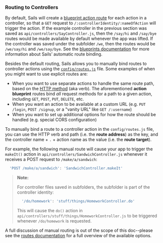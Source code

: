 ### Routing to Controllers

By default, Sails will create a [blueprint action route](http://sailsjs.org/#!/documentation/reference/blueprint-api) for each action in a controller, so that a `GET` request to `/:controllerIdentity/:nameOfAction` will trigger the action.  If the example controller in the previous section was saved as `api/controllers/SayController.js`, then the `/say/hi` and `/say/bye` routes would be made available by default whenever the app was lifted.  If the controller was saved under the subfolder `/we`, then the routes would be `/we/say/hi` and `/we/say/bye`.  See the [blueprints documentation](http://sailsjs.org/#!/documentation/reference/blueprint-api) for more information about Sails&rsquo; automatic route binding.

Besides the default routing, Sails allows you to manually bind routes to controller actions using the [`config/routes.js`](http://sailsjs.org/#!/documentation/concepts/Routess) file.  Some examples of when you might want to use explicit routes are:

+ When you want to use separate actions to handle the same route path, based on the [HTTP method](http://www.w3.org/Protocols/rfc2616/rfc2616-sec9.html) (aka verb).  The aforementioned **action blueprint** routes bind *all* request methods for a path to a given action, including `GET`, `POST`, `PUT`, `DELETE`, etc.
+ When you want an action to be available at a custom URL (e.g. `PUT /login`, `POST /signup`, or a "vanity URL" like `GET /:username`)
+ When you want to set up additional options for how the route should be handled (e.g. special CORS configuration)

To manually bind a route to a controller action in the `config/routes.js` file, you can use the HTTP verb and path (i.e. the **route address**) as the key, and the controller name + `.` + action name as the value (i.e. the **route target**).

For example, the following manual route will cause your app to trigger the `makeIt()` action in `api/controllers/SandwichController.js` whenever it receives a POST request to `/make/a/sandwich`:

```js
  'POST /make/a/sandwich': 'SandwichController.makeIt'
```


> **Note:**
>
> For controller files saved in subfolders, the subfolder is part of the controller identity:
>
> ```js
>   '/do/homework': 'stuff/things/HomeworkController.do'
> ```
>
> This will cause the `do()` action in `api/controllers/stuff/things/HomeworkController.js` to be triggered whenever `/do/homework` is requested.

A full discussion of manual routing is out of the scope of this doc--please see the [routes documentation](http://sailsjs.org/#!/documentation/concepts/Routes) for a full overview of the available options.


<docmeta name="displayName" value="Routing to Controllers">
